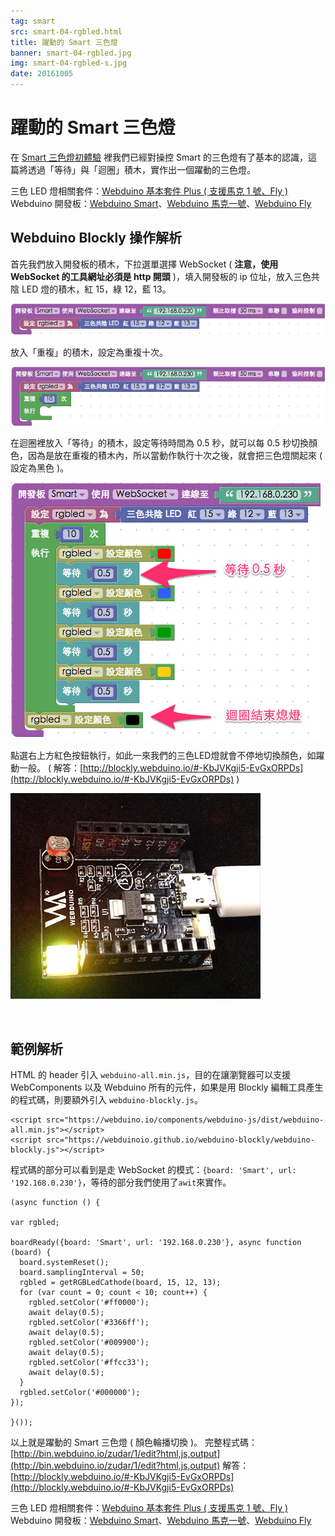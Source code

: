 ```yaml
---
tag: smart
src: smart-04-rgbled.html
title: 躍動的 Smart 三色燈
banner: smart-04-rgbled.jpg
img: smart-04-rgbled-s.jpg
date: 20161005
---
```


<!-- @@master  = ../../_layout.html-->

<!-- @@block  =  meta-->

<title>躍動的 Smart 三色燈 :::: Webduino = Web × Arduino</title>

<meta name="description" content="在 Smart 三色燈初體驗 裡我們已經對操控 Smart 的三色燈有了基本的認識，這篇將透過「等待」與「迴圈」積木，實作出一個躍動的三色燈。">

<meta itemprop="description" content="在 Smart 三色燈初體驗 裡我們已經對操控 Smart 的三色燈有了基本的認識，這篇將透過「等待」與「迴圈」積木，實作出一個躍動的三色燈。">

<meta property="og:description" content="在 Smart 三色燈初體驗 裡我們已經對操控 Smart 的三色燈有了基本的認識，這篇將透過「等待」與「迴圈」積木，實作出一個躍動的三色燈。">

<link rel="canonical" href="https://tutorials.webduino.io/zh-tw/docs/smart/basic/rgbled-colorful.html">

<meta property="og:title" content="躍動的 Smart 三色燈" >

<meta property="og:url" content="https://webduino.io/tutorials/smart-04-rgbled.html">

<meta property="og:image" content="https://webduino.io/img/tutorials/smart-04-rgbled-s.jpg">

<meta itemprop="image" content="https://webduino.io/img/tutorials/smart-04-rgbled-s.jpg">

<include src="../_include-tutorials.html"></include>

<!-- @@close-->

<!-- @@block  =  preAndNext-->

<include src="../_include-tutorials-content.html"></include>

<!-- @@close-->



<!-- @@block  =  tutorials-->
# 躍動的 Smart 三色燈

在 [Smart 三色燈初體驗](smart-03-rgbled.html) 裡我們已經對操控 Smart 的三色燈有了基本的認識，這篇將透過「等待」與「迴圈」積木，實作出一個躍動的三色燈。

<div class="buy-this">
	<span>三色 LED 燈相關套件：<a href="https://webduino.io/buy/webduino-package-plus.html" target="_blank">Webduino 基本套件 Plus ( 支援馬克 1 號、Fly )</a></span>
	<span>Webduino 開發板：<a href="https://webduino.io/buy/component-webduino-smart.html" target="_blank">Webduino Smart</a>、<a href="https://webduino.io/buy/component-webduino-v1.html" target="_blank">Webduino 馬克一號</a>、<a href="https://webduino.io/buy/component-webduino-fly.html" target="_blank">Webduino Fly</a></span>
</div>

## Webduino Blockly 操作解析

首先我們放入開發板的積木，下拉選單選擇 WebSocket ( **注意，使用 WebSocket 的工具網址必須是 http 開頭** )，填入開發板的 ip 位址，放入三色共陰 LED 燈的積木，紅 15，綠 12，藍 13。 

![](../img/tutorials/smart-04-02.jpg)

放入「重複」的積木，設定為重複十次。 

![](../img/tutorials/smart-04-03.jpg)

在迴圈裡放入「等待」的積木，設定等待時間為 0.5 秒，就可以每 0.5 秒切換顏色，因為是放在重複的積木內，所以當動作執行十次之後，就會把三色燈關起來 ( 設定為黑色 )。

![](../img/tutorials/smart-04-04.jpg) 

點選右上方紅色按鈕執行，如此一來我們的三色LED燈就會不停地切換顏色，如躍動一般。
( 解答：[http://blockly.webduino.io/#-KbJVKgji5-EvGxORPDs](http://blockly.webduino.io/#-KbJVKgji5-EvGxORPDs) )

![](../img/tutorials/smart-03-05.gif)

<br/>

## 範例解析

HTML 的 header 引入 `webduino-all.min.js`，目的在讓瀏覽器可以支援 WebComponents 以及 Webduino 所有的元件，如果是用 Blockly 編輯工具產生的程式碼，則要額外引入 `webduino-blockly.js`。

	<script src="https://webduino.io/components/webduino-js/dist/webduino-all.min.js"></script>
	<script src="https://webduinoio.github.io/webduino-blockly/webduino-blockly.js"></script>

程式碼的部分可以看到是走 WebSocket 的模式：`{board: 'Smart', url: '192.168.0.230'}`，等待的部分我們使用了`awit`來實作。

	(async function () {

	var rgbled;

	boardReady({board: 'Smart', url: '192.168.0.230'}, async function (board) {
	  board.systemReset();
	  board.samplingInterval = 50;
	  rgbled = getRGBLedCathode(board, 15, 12, 13);
	  for (var count = 0; count < 10; count++) {
	    rgbled.setColor('#ff0000');
	    await delay(0.5);
	    rgbled.setColor('#3366ff');
	    await delay(0.5);
	    rgbled.setColor('#009900');
	    await delay(0.5);
	    rgbled.setColor('#ffcc33');
	    await delay(0.5);
	  }
	  rgbled.setColor('#000000');
	});

	}());

以上就是躍動的 Smart 三色燈 ( 顏色輪播切換 )。
完整程式碼：[http://bin.webduino.io/zudar/1/edit?html,js,output](http://bin.webduino.io/zudar/1/edit?html,js,output)
解答：[http://blockly.webduino.io/#-KbJVKgji5-EvGxORPDs](http://blockly.webduino.io/#-KbJVKgji5-EvGxORPDs)

<div class="buy-this">
	<span>三色 LED 燈相關套件：<a href="https://webduino.io/buy/webduino-package-plus.html" target="_blank">Webduino 基本套件 Plus ( 支援馬克 1 號、Fly )</a></span>
	<span>Webduino 開發板：<a href="https://webduino.io/buy/component-webduino-smart.html" target="_blank">Webduino Smart</a>、<a href="https://webduino.io/buy/component-webduino-v1.html" target="_blank">Webduino 馬克一號</a>、<a href="https://webduino.io/buy/component-webduino-fly.html" target="_blank">Webduino Fly</a></span>
</div>



<!-- @@close-->